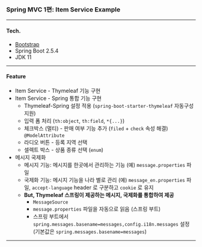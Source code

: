 ### Spring MVC 1편: Item Service Example

---

#### Tech.
* [Bootstrap](https://getbootstrap.com/)
* Spring Boot 2.5.4
* JDK 11    

---    

#### Feature    

* Item Service - Thymeleaf 기능 구현
* Item Service - Spring 통합 기능 구현
  * Thymeleaf-Spring 설정 적용 (```spring-boot-starter-thymeleaf``` 자동구성 지원)
  * 입력 폼 처리 (```th:object```, ```th:field```, ```*{...}```)
  * 체크박스 (멀티) - 판매 여부 기능 추가 (```filed``` + ```check``` 속성 해결) ```@ModelAttribute```
  * 라디오 버튼 - 등록 지역 선택
  * 셀렉트 박스 - 상품 종류 선택 (```enum```)
* 메시지 국제화
  * 메시지 기능: 메시지를 한곳에서 관리하는 기능 (예) ```message.properties``` 파일
  * 국제화 기능: 메시지 기능을 나라 별로 관리 (예) ```message_en.properties``` 파일, ```accept-language``` header 로 구분하고 ```cookie``` 로 유지
  * **But, Thymeleaf 스프링이 제공하는 메시지, 국제화를 통합하여 제공**
    * ```MessageSource```
    * ```message.properties``` 파일을 자동으로 읽음 (스프링 부트)
    * 스프링 부트에서 ```spring.messages.basename=messages,config.i18n.messages``` 설정 (기본값은 ```spring.messages.basename=messages```)
---



